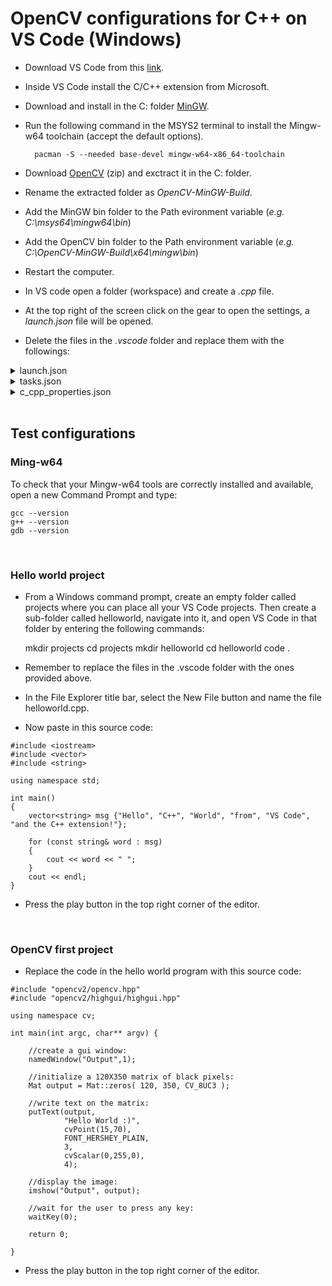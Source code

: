 # OpenCV configurations for C++ on VS Code (Windows)

- Download VS Code from this [link](https://code.visualstudio.com/).
- Inside VS Code install the C/C++ extension from Microsoft.
- Download and install in the C: folder [MinGW](https://www.msys2.org/).
- Run the following command in the MSYS2 terminal to install the Mingw-w64 toolchain (accept the default options).
    
        pacman -S --needed base-devel mingw-w64-x86_64-toolchain

- Download [OpenCV](https://github.com/huihut/OpenCV-MinGW-Build) (zip) and exctract it in the C: folder.
- Rename the extracted folder as *OpenCV-MinGW-Build*.
- Add the MinGW bin folder to the Path evironment variable (*e.g. C:\msys64\mingw64\bin*)
- Add the OpenCV bin folder to the Path environment variable (*e.g. C:\OpenCV-MinGW-Build\x64\mingw\bin*)
- Restart the computer.
- In VS code open a folder (workspace) and create a *.cpp* file.
- At the top right of the screen click on the gear to open the settings, a *launch.json* file will be opened. 
- Delete the files in the *.vscode* folder and replace them with the followings:

<details><summary>launch.json</summary>

    {
        "configurations": [
            {
                "name": "C/C++: gcc.exe compilare ed eseguire il debug del file attivo",
                "type": "cppdbg",
                "request": "launch",
                "program": "${fileDirname}\\out\\out.exe",
                "args": [],
                "stopAtEntry": false,
                "cwd": "${fileDirname}",
                "environment": [],
                "externalConsole": false,
                "MIMode": "gdb",
                "miDebuggerPath": "C:\\msys64\\mingw64\\bin\\gdb.exe",
                "setupCommands": [
                    {
                        "description": "Abilita la riformattazione per gdb",
                        "text": "-enable-pretty-printing",
                        "ignoreFailures": true
                    },
                    {
                        "description": "Imposta Versione Disassembly su Intel",
                        "text": "-gdb-set disassembly-flavor intel",
                        "ignoreFailures": true
                    }
                ],
                "preLaunchTask": "C/C++: gcc.exe compila il file attivo"
            },
            {
                "name": "C/C++: g++.exe compilare ed eseguire il debug del file attivo",
                "type": "cppdbg",
                "request": "launch",
                "program": "${workspaceFolder}\\out\\out.exe",
                "args": [],
                "stopAtEntry": false,
                "cwd": "${fileDirname}",
                "environment": [],
                "externalConsole": false,
                "MIMode": "gdb",
                "miDebuggerPath": "C:\\msys64\\mingw64\\bin\\gdb.exe",
                "setupCommands": [
                    {
                        "description": "Abilita la riformattazione per gdb",
                        "text": "-enable-pretty-printing",
                        "ignoreFailures": true
                    },
                    {
                        "description": "Imposta Versione Disassembly su Intel",
                        "text": "-gdb-set disassembly-flavor intel",
                        "ignoreFailures": true
                    }
                ],
                "preLaunchTask": "C/C++: g++.exe compila il file attivo"
            }
        ],
        "version": "2.0.0"
    }

</details>

<details><summary>tasks.json</summary>

    {
        "tasks": [
            {
                "type": "cppbuild",
                "label": "C/C++: gcc.exe compila il file attivo",
                "command": "C:\\msys64\\mingw64\\bin\\gcc.exe",
                "args": [
                    "-fdiagnostics-color=always",
                    "-g",
                    "${file}",
                    "-o",
                    "${fileDirname}\\${fileBasenameNoExtension}.exe"
                ],
                "options": {
                    "cwd": "${fileDirname}"
                },
                "problemMatcher": [
                    "$gcc"
                ],
                "group": "build",
                "detail": "Attività generata dal debugger."
            },
            {
                "type": "cppbuild",
                "label": "C/C++: g++.exe compila il file attivo",
                "command": "C:\\msys64\\mingw64\\bin\\g++.exe",
                "args": [
                    "-std=c++17",
                    "-fdiagnostics-color=always",
                    "-g",
                    "${workspaceFolder}\\src\\*.cpp",
                    "-o",
                    "${workspaceFolder}\\out\\out.exe",
                    "-IC:\\OpenCV-MinGW-Build\\include",
                    "-LC:\\OpenCV-MinGW-Build\\x64\\mingw\\bin",
                    "-llibopencv_calib3d455",
                    "-llibopencv_core455",
                    "-llibopencv_dnn455",
                    "-llibopencv_features2d455",
                    "-llibopencv_flann455",
                    "-llibopencv_highgui455",
                    "-llibopencv_imgcodecs455",
                    "-llibopencv_imgproc455",
                    "-llibopencv_ml455",
                    "-llibopencv_objdetect455",
                    "-llibopencv_photo455",
                    "-llibopencv_stitching455",
                    "-llibopencv_video455",
                    "-llibopencv_videoio455"
                ],
                "options": {
                    "cwd": "${fileDirname}"
                },
                "problemMatcher": [
                    "$gcc"
                ],
                "group": {
                    "kind": "build",
                    "isDefault": true
                },
                "detail": "Attività generata dal debugger."
            }
        ],
        "version": "2.0.0"
    }

</details>

<details><summary>c_cpp_properties.json</summary>

    {
        "configurations": [
            {
                "name": "Win32",
                "includePath": [
                    "${workspaceFolder}/**",
                    "C:\\OpenCV-MinGW-Build\\include"
                ],
                "defines": [
                    "_DEBUG",
                    "UNICODE",
                    "_UNICODE"
                ],
                "compilerPath": "C:\\msys64\\mingw64\\bin\\gcc.exe",
                "cStandard": "c11",
                "cppStandard": "c++17",
                "intelliSenseMode": "clang-x64"
            }
        ],
        "version": 4
    }

</details>
<br />

## Test configurations

### Ming-w64

To check that your Mingw-w64 tools are correctly installed and available, open a new Command Prompt and type:

    gcc --version
    g++ --version
    gdb --version

<br />

### Hello world project

- From a Windows command prompt, create an empty folder called projects where you can place all your VS Code projects. Then create a sub-folder called helloworld, navigate into it, and open VS Code in that folder by entering the following commands:

    mkdir projects
    cd projects
    mkdir helloworld
    cd helloworld
    code .

- Remember to replace the files in the .vscode folder with the ones provided above.

- In the File Explorer title bar, select the New File button and name the file helloworld.cpp.

- Now paste in this source code:

```
#include <iostream>
#include <vector>
#include <string>

using namespace std;

int main()
{
    vector<string> msg {"Hello", "C++", "World", "from", "VS Code", "and the C++ extension!"};

    for (const string& word : msg)
    {
        cout << word << " ";
    }
    cout << endl;
}
```

- Press the play button in the top right corner of the editor.

<br />

### OpenCV first project

- Replace the code in the hello world program with this source code:

```
#include "opencv2/opencv.hpp"
#include "opencv2/highgui/highgui.hpp"

using namespace cv;

int main(int argc, char** argv) {
    
    //create a gui window:
    namedWindow("Output",1);
    
    //initialize a 120X350 matrix of black pixels:
    Mat output = Mat::zeros( 120, 350, CV_8UC3 );
    
    //write text on the matrix:
    putText(output,
            "Hello World :)",
            cvPoint(15,70),
            FONT_HERSHEY_PLAIN,
            3,
            cvScalar(0,255,0),
            4);
    
    //display the image:
    imshow("Output", output);
    
    //wait for the user to press any key:
    waitKey(0);
    
    return 0;

}
```

- Press the play button in the top right corner of the editor.
